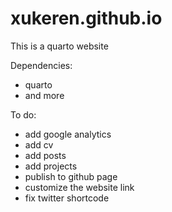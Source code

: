 # xukeren.github.io
This is a quarto website

Dependencies:
- quarto
- and more


To do: 
- add google analytics
- add cv
- add posts
- add projects
- publish to github page
- customize the website link
- fix twitter shortcode